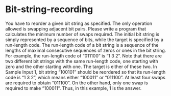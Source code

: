 # Bit-string-recording
    
   You have to reorder a given bit string as specified. The only operation allowed is swapping adjacent
bit pairs. Please write a program that calculates the minimum number of swaps required.
    The initial bit string is simply represented by a sequence of bits, while the target is specified by a
run-length code. The run-length code of a bit string is a sequence of the lengths of maximal consecutive
sequences of zeros or ones in the bit string. For example, the run-length code of “011100” is “1 3 2”.
Note that there are two different bit strings with the same run-length code, one starting with zero and
the other starting with one. The target is either of these two.
    In Sample Input 1, bit string “100101” should be reordered so that its run-length code is “1 3 2”,
which means either “100011” or “011100”. At least four swaps are required to obtain “011100”. On the
other hand, only one swap is required to make “100011”. Thus, in this example, 1 is the answer.
